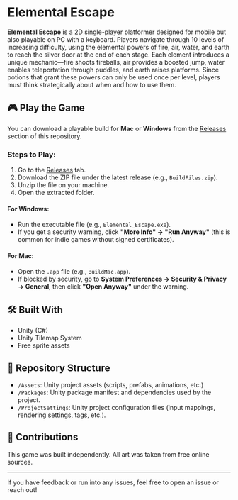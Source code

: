 # Elemental Escape

**Elemental Escape** is a 2D single-player platformer designed for mobile but also playable on PC with a keyboard. Players navigate through 10 levels of increasing difficulty, using the elemental powers of fire, air, water, and earth to reach the silver door at the end of each stage. Each element introduces a unique mechanic—fire shoots fireballs, air provides a boosted jump, water enables teleportation through puddles, and earth raises platforms. Since potions that grant these powers can only be used once per level, players must think strategically about when and how to use them.

## 🎮 Play the Game

You can download a playable build for **Mac** or **Windows** from the [Releases](https://github.com/ncmarker/elementalEscape/releases) section of this repository.

### Steps to Play:
1. Go to the [Releases](https://github.com/ncmarker/elementalEscape/releases) tab.
2. Download the ZIP file under the latest release (e.g., `BuildFiles.zip`).
3. Unzip the file on your machine.
4. Open the extracted folder.

#### For **Windows**:
- Run the executable file (e.g., `Elemental_Escape.exe`).
- If you get a security warning, click **"More Info" → "Run Anyway"** (this is common for indie games without signed certificates).

#### For **Mac**:
- Open the `.app` file (e.g., `BuildMac.app`).
- If blocked by security, go to **System Preferences → Security & Privacy → General**, then click **"Open Anyway"** under the warning.

## 🛠️ Built With

- Unity (C#)
- Unity Tilemap System
- Free sprite assets

## 📁 Repository Structure

- `/Assets`: Unity project assets (scripts, prefabs, animations, etc.)
- `/Packages`: Unity package manifest and dependencies used by the project.
- `/ProjectSettings`: Unity project configuration files (input mappings, rendering settings, tags, etc.).

## 🤝 Contributions

This game was built independently. All art was taken from free online sources.

---

If you have feedback or run into any issues, feel free to open an issue or reach out!

